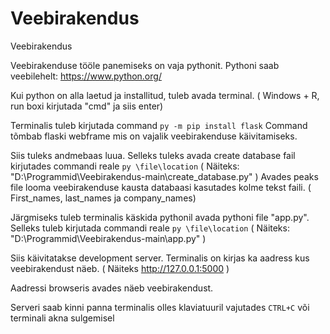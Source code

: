 # Veebirakendus
Veebirakendus

Veebirakenduse tööle panemiseks on vaja pythonit.
Pythoni saab veebilehelt: https://www.python.org/

Kui python on alla laetud ja installitud, tuleb avada terminal. ( Windows + R, run boxi kirjutada "cmd" ja siis enter)

Terminalis tuleb kirjutada command `py -m pip install flask`
Command tõmbab flaski webframe mis on vajalik veebirakenduse käivitamiseks.

Siis tuleks andmebaas luua.
Selleks tuleks avada create database fail kirjutades commandi reale `py \file\location` ( Näiteks: "D:\Programmid\Veebirakendus-main\create_database.py" )
Avades peaks file looma veebirakenduse kausta databaasi kasutades kolme tekst faili. ( First_names, last_names ja company_names)

Järgmiseks tuleb terminalis käskida pythonil avada pythoni file "app.py".
Selleks tuleb kirjutada commandi reale `py \file\location` ( Näiteks: "D:\Programmid\Veebirakendus-main\app.py" )

Siis käivitatakse development server.
Terminalis on kirjas ka aadress kus veebirakendust näeb. ( Näiteks http://127.0.0.1:5000 )

Aadressi browseris avades näeb veebirakendust.

Serveri saab kinni panna terminalis olles klaviatuuril vajutades `CTRL+C` või terminali akna sulgemisel
